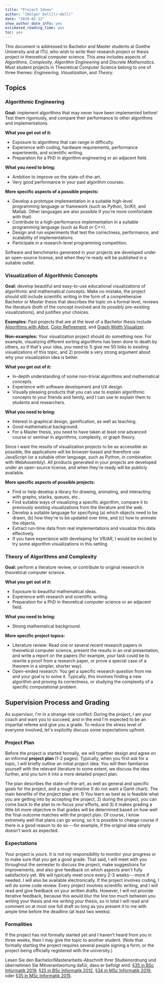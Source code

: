 ```yaml
---
title: "Project Ideas"
author: "[Holger Dell](/~dell)"
date: "2019-01-12"
show_author_date_info: yes
estimated_reading_time: yes
toc: yes
---
```


This document is addressed to Bachelor and Master students at Goethe University and at ITU, who wish to write their research project or thesis project in theoretical computer science.
This area includes aspects of _Algorithms_, _Complexity_, _Algorithm Engineering_ and _Discrete Mathematics_.
Most student projects in Theoretical Computer Science belong to one of three themes:
_Engineering_, _Visualization_, and _Theory_.

## Topics
### Algorithmic Engineering

**Goal:** implement algorithms that may never have been implemented before! Test them rigorously, and compare their performance to other algorithms and implementations.

**What you get out of it:**
- Exposure to algorithms that can range in difficulty.
- Experience with coding, hardware requirements, performance experiments, and scientific writing.
- Preparation for a PhD in algorithm engineering or an adjacent field.

**What you need to bring:**
- Ambition to improve on the state-of-the-art.
- Very good performance in your past algorithm courses.

**More specific aspects of a possible projects:**
- Develop a prototype implementation in a suitable high-level programming language or framework (such as Python, SciKit, and Matlab. Other languages are also possible if you're more comfortable with that)
- Contribute to a high-performance implementation in a suitable programming language (such as Rust or C++).
- Design and run experiments that test the correctness, performance, and scalability of implementations.
- Participate in a research-level programming competition.

Software and benchmarks generated in your projects are developed under an open-source license, and when they're ready will be published in a suitable outlet.


### Visualization of Algorithmic Concepts

**Goal:** develop beautiful and easy-to-use educational visualizations of algorithmic and mathematical concepts.
Make no mistake, the project should still include scientific writing in the form of a comprehensive Bachelor or Master thesis that describes the topic on a formal level, reviews the literature (both of the concept involved and its possibly pre-existing visualizations), and justifies your choices.

**Examples:** Past projects that are at the level of a Bachelor thesis include
[Algorithms with Albot](https://enutie.github.io/),
[Color Refinement](https://holgerdell.com/cr/), and
[Graph Width Visualizer](http://www.graphwidth.com/).

**Non-examples:**
Your visualization project should do something *new*. For example, visualizing different sorting algorithms has been done to death by others, so if that's your idea, you need to 1) give me 50 links to existing visualizations of this topic, and 2) provide a very strong argument about why your visualization idea is better.


**What you get out of it:**
- In-depth understanding of some non-trivial algorithms and mathematical concepts.
- Experience with software development and UX design.
- Visually pleasing products that you can use to explain algorithmic concepts to your friends and family, and I can use to explain them to students and researchers.

**What you need to bring:**
- Interest in graphical design, gamification, as well as teaching.
- Good mathematical background.
- For a Master thesis, you need to have taken at least one advanced course or seminar in algorithms, complexity, or graph theory.

Since I want the results of visualization projects to be as accessible as possible, the applications will be browser-based and therefore use JavaScript (or a suitable other language, such as Python, in combination with WebAssembly).
All products generated in your projects are developed under an open-source license, and when they're ready will be publicly available.

**More specific aspects of possible projects:**
- Find or help develop a library for drawing, animating, and interacting with graphs, stacks, queues, etc..
- Find suitable ways of visualizing a specific algorithm, compare it to previously existing visualizations from the literature and the web.
- Develop a suitable language for specifying (a) which objects need to be drawn, (b) how they're to be updated over time, and (c) how to animate the objects.
- Extract run-time data from real implementations and visualize this data effectively.
- If you have experience with developing for VR/AR, I would be excited to try some algorithm visualizations in this setting.


### Theory of Algorithms and Complexity

**Goal:** perform a literature review, or contribute to original research in theoretical computer science.

**What you get out of it:**
- Exposure to beautiful mathematical ideas.
- Experience with research and scientific writing.
- Preparation for a PhD in theoretical computer science or an adjacent field.

**What you need to bring:**
- Strong mathematical background.

**More specific project topics:**
- Literature review: Read one or several recent research papers in theoretical computer science, present the results in an oral presentation, and write a report on the papers (for example, your task could be to rewrite a proof from a research paper, or prove a special case of a theorem in a simpler, shorter way).
- Open-ended research: You get a specific research question from me and your goal is to solve it. Typically, this involves finding a new algorithm and proving its correctness, or studying the complexity of a specific computational problem.

## Supervision Process and Grading

As supervisor, I'm in a strange role conflict: During the project, I am your coach and want you to succeed, and in the end I'm expected to be an impartial referee and give you a grade. To reduce the stress level of everyone involved, let's explicitly discuss some expectations upfront.

### Project Plan

Before the project is started formally, we will together design and agree on an informal **project plan** (1-2 pages). Typically, when you first ask for a topic, I will briefly outline an initial project idea.
You will then familiarize yourself with the relevant literature to some extent, we discuss the idea further, and you turn it into a more detailed project plan.

The plan describes the state-of-the-art, as well as general and specific goals for the project, and a rough timeline (I do not want a Gantt chart). The main benefits of the project plan are: 1) You learn as best as is feasible what you are getting into by accepting the project, 2) during the project, you can come back to the plan to re-focus your efforts, and 3) it makes grading a little bit more objective in that grades will be determined based on how well the final outcome matches with the project plan. Of course, I know extremely well that plans can go wrong, so it is possible to change course if there is a good reason to do so---for example, if the original idea simply doesn't work as expected.

### Expectations

Your project is *yours*. It is not my responsibility to monitor your progress or to make sure that you get a good grade.
That said, I will meet with you throughout the semester to discuss the project, make suggestions for improvements, and also give feedback on which aspects aren't fully satisfactory yet.
We will typically meet once every 2-3 weeks---more if needed. I will also be available electronically.
If the project involves coding, I will do some code review.
Every project involves scientific writing, and I will read and give feedback on your written drafts.
However, I will not provide iterative feedback, because this would blur the line too much between you writing your thesis and me writing your thesis, so in total I will read and comment on at most one full draft so long as you present it to me with ample time before the deadline (at least two weeks).

### Formalities

If the project has not formally started yet and I haven't heard from you in three weeks, then I may give the topic to another student. (Note that formally starting the project requires several people signing a form, or the project being officially registered with the university.)

Lesen Sie den Bachelor/Masterarbeits-Abschnitt Ihrer Studienordnung und übernehmen Sie Mitverantwortung dafür, dass er befolgt wird:
[§35 in BSc Informatik 2019](https://www.cs.uni-frankfurt.de/images/pdf/informatik/bachelor19/bachelorordnung.pdf),
[§25 in BSc Informatik 2012](https://www.cs.uni-frankfurt.de/images/pdf/informatik/bachelor2/bachelorordnung_neu.pdf),
[§34 in MSc Informatik 2019](https://www.cs.uni-frankfurt.de/images/pdf/informatik/master2019/ordnung_master_2019.pdf),
oder
[§35 in MSc Informatik 2015](https://www.cs.uni-frankfurt.de/images/pdf/informatik/master2015/ordnung_master_2015.pdf).